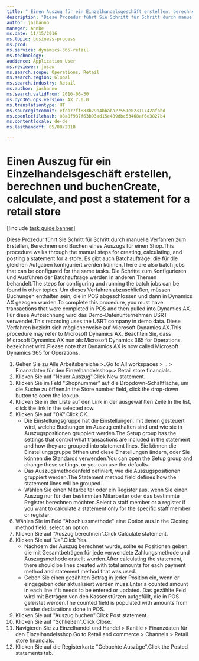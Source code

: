 ```yaml
--- 
title: " Einen Auszug für ein Einzelhandelsgeschäft erstellen, berechnen und buchen"
description: "Diese Prozedur führt Sie Schritt für Schritt durch manuelle Verfahren zum Erstellen, Berechnen und Buchen eines Auszugs für einen Shop."
author: jashanno
manager: AnnBe
ms.date: 11/15/2016
ms.topic: business-process
ms.prod: 
ms.service: dynamics-365-retail
ms.technology: 
audience: Application User
ms.reviewer: josaw
ms.search.scope: Operations, Retail
ms.search.region: Global
ms.search.industry: Retail
ms.author: jashanno
ms.search.validFrom: 2016-06-30
ms.dyn365.ops.version: AX 7.0.0
ms.translationtype: HT
ms.sourcegitcommit: efcb77ff883b29a4bbaba27551e02311742afbbd
ms.openlocfilehash: 08a8f937f63b93ad15e489dbc53468af6e3827b4
ms.contentlocale: de-de
ms.lasthandoff: 05/08/2018

---
```

# <a name="create-calculate-and-post-a-statement-for-a-retail-store"></a><span data-ttu-id="77291-103"> Einen Auszug für ein Einzelhandelsgeschäft erstellen, berechnen und buchen</span><span class="sxs-lookup"><span data-stu-id="77291-103">Create, calculate, and post a statement for a retail store</span></span>

[!include [task guide banner](../includes/task-guide-banner.md)]

<span data-ttu-id="77291-104">Diese Prozedur führt Sie Schritt für Schritt durch manuelle Verfahren zum Erstellen, Berechnen und Buchen eines Auszugs für einen Shop.</span><span class="sxs-lookup"><span data-stu-id="77291-104">This procedure walks through the manual steps for creating, calculating, and posting a statement for a store.</span></span> <span data-ttu-id="77291-105">Es gibt auch Batchaufträge, die für die gleichen Aufgaben konfiguriert werden können.</span><span class="sxs-lookup"><span data-stu-id="77291-105">There are also batch jobs that can be configured for the same tasks.</span></span> <span data-ttu-id="77291-106">Die Schritte zum Konfigurieren und Ausführen der Batchaufträge werden in anderen Themen behandelt.</span><span class="sxs-lookup"><span data-stu-id="77291-106">The steps for configuring and running the batch jobs can be found in other topics.</span></span> <span data-ttu-id="77291-107">Um dieses Verfahren abzuschließen, müssen Buchungen enthalten sein, die in POS abgeschlossen und dann in Dynamics AX gezogen wurden.</span><span class="sxs-lookup"><span data-stu-id="77291-107">To complete this procedure, you must have transactions that were completed in POS and then pulled into Dynamics AX.</span></span> <span data-ttu-id="77291-108">Für diese Aufzeichnung wird das Demo-Datenunternehmen USRT verwendet.</span><span class="sxs-lookup"><span data-stu-id="77291-108">This recording uses the USRT company in demo data.</span></span> <span data-ttu-id="77291-109">Diese Verfahren bezieht sich möglicherweise auf Microsoft Dynamics AX.</span><span class="sxs-lookup"><span data-stu-id="77291-109">This procedure may refer to Microsoft Dynamics AX.</span></span> <span data-ttu-id="77291-110">Beachten Sie, dass Microsoft Dynamics AX nun als Microsoft Dynamics 365 for Operations. bezeichnet wird.</span><span class="sxs-lookup"><span data-stu-id="77291-110">Please note that Dynamics AX is now called Microsoft Dynamics 365 for Operations.</span></span>

1. <span data-ttu-id="77291-111">Gehen Sie zu Alle Arbeitsbereiche >..</span><span class="sxs-lookup"><span data-stu-id="77291-111">Go to All workspaces > ..</span></span> <span data-ttu-id="77291-112">> Finanzdaten für den Einzelhandelsshop.</span><span class="sxs-lookup"><span data-stu-id="77291-112">> Retail store financials.</span></span>
2. <span data-ttu-id="77291-113">Klicken Sie auf "Neuer Auszug".</span><span class="sxs-lookup"><span data-stu-id="77291-113">Click New statement.</span></span>
3. <span data-ttu-id="77291-114">Klicken Sie im Feld "Shopnummer" auf die Dropdown-Schaltfläche, um die Suche zu öffnen.</span><span class="sxs-lookup"><span data-stu-id="77291-114">In the Store number field, click the drop-down button to open the lookup.</span></span>
4. <span data-ttu-id="77291-115">Klicken Sie in der Liste auf den Link in der ausgewählten Zeile.</span><span class="sxs-lookup"><span data-stu-id="77291-115">In the list, click the link in the selected row.</span></span>
5. <span data-ttu-id="77291-116">Klicken Sie auf "OK".</span><span class="sxs-lookup"><span data-stu-id="77291-116">Click OK.</span></span>
    * <span data-ttu-id="77291-117">Die Einstellungsgruppe hat die Einstellungen, mit denen gesteuert wird, welche Buchungen im Auszug enthalten sind und wie sie in Auszugspositionen gruppiert werden.</span><span class="sxs-lookup"><span data-stu-id="77291-117">The Setup group has the settings that control what transactions are included in the statement and how they are grouped into statement lines.</span></span> <span data-ttu-id="77291-118">Sie können die Einstellungsgruppe öffnen und diese Einstellungen ändern, oder Sie können die Standards verwenden.</span><span class="sxs-lookup"><span data-stu-id="77291-118">You can open the Setup group and change these settings, or you can use the defaults.</span></span>  
    * <span data-ttu-id="77291-119">Das Auszugsmethodenfeld definiert, wie die Auszugspositionen gruppiert werden.</span><span class="sxs-lookup"><span data-stu-id="77291-119">The Statement method field defines how the statement lines will be grouped.</span></span>  
    * <span data-ttu-id="77291-120">Wählen Sie einen Mitarbeiter oder ein Register aus, wenn Sie einen Auszug nur für den bestimmten Mitarbeiter oder das bestimmte Register berechnen möchten.</span><span class="sxs-lookup"><span data-stu-id="77291-120">Select a staff member or a register if you want to calculate a statement only for the specific staff member or register.</span></span>  
6. <span data-ttu-id="77291-121">Wählen Sie im Feld "Abschlussmethode" eine Option aus.</span><span class="sxs-lookup"><span data-stu-id="77291-121">In the Closing method field, select an option.</span></span>
7. <span data-ttu-id="77291-122">Klicken Sie auf "Auszug berechnen".</span><span class="sxs-lookup"><span data-stu-id="77291-122">Click Calculate statement.</span></span>
8. <span data-ttu-id="77291-123">Klicken Sie auf "Ja".</span><span class="sxs-lookup"><span data-stu-id="77291-123">Click Yes.</span></span>
    * <span data-ttu-id="77291-124">Nachdem der Auszug berechnet wurde, sollte es Positionen geben, die mit Gesamtbeträgen für jede verwendete Zahlungsmethode und Auszugsmethode erstellt wurden.</span><span class="sxs-lookup"><span data-stu-id="77291-124">After calculating the statement, there should be lines created with total amounts for each payment method and statement method that was used.</span></span>  
    * <span data-ttu-id="77291-125">Geben Sie einen gezählten Betrag in jeder Position ein, wenn er eingegeben oder aktualisiert werden muss.</span><span class="sxs-lookup"><span data-stu-id="77291-125">Enter a counted amount in each line if it needs to be entered or updated.</span></span> <span data-ttu-id="77291-126">Das gezählte Feld wird mit Beträgen von den Kassenstürzen aufgefüllt, die in POS geleistet werden.</span><span class="sxs-lookup"><span data-stu-id="77291-126">The counted field is populated with amounts from tender declarations done in POS.</span></span>  
9. <span data-ttu-id="77291-127">Klicken Sie auf "Auszug buchen".</span><span class="sxs-lookup"><span data-stu-id="77291-127">Click Post statement.</span></span>
10. <span data-ttu-id="77291-128">Klicken Sie auf "Schließen".</span><span class="sxs-lookup"><span data-stu-id="77291-128">Click Close.</span></span>
11. <span data-ttu-id="77291-129">Navigieren Sie zu Einzelhandel und Handel > Kanäle > Finanzdaten für den Einzelhandelsshop.</span><span class="sxs-lookup"><span data-stu-id="77291-129">Go to Retail and commerce > Channels > Retail store financials.</span></span>
12. <span data-ttu-id="77291-130">Klicken Sie auf die Registerkarte "Gebuchte Auszüge".</span><span class="sxs-lookup"><span data-stu-id="77291-130">Click the Posted statements tab.</span></span>


